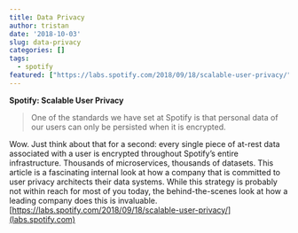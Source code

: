 ```yaml
---
title: Data Privacy
author: tristan
date: '2018-10-03'
slug: data-privacy
categories: []
tags:
  - spotify
featured: ["https://labs.spotify.com/2018/09/18/scalable-user-privacy/"]
---
```

**Spotify: Scalable User Privacy**

> One of the standards we have set at Spotify is that personal data of our users can only be persisted when it is encrypted.

Wow. Just think about that for a second: every single piece of at-rest data associated with a user is encrypted throughout Spotify’s entire infrastructure. Thousands of microservices, thousands of datasets.
This article is a fascinating internal look at how a company that is committed to user privacy architects their data systems. While this strategy is probably not within reach for most of you today, the behind-the-scenes look at how a leading company does this is invaluable.
[https://labs.spotify.com/2018/09/18/scalable-user-privacy/](labs.spotify.com)
